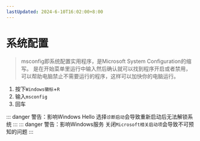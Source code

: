 ```yaml
---
lastUpdated: 2024-6-10T16:02:00+8:00
---
```


# 系统配置

> msconfig即系统配置实用程序，是Microsoft System Configuration的缩写。
> 是在开始菜单里运行中输入然后确认就可以找到程序开启或者禁用，
> 可以帮助电脑禁止不需要运行的程序，这样可以加快你的电脑运行。

1. 按下```Windows徽标```+```R```
2. 输入```msconfig```
3. 回车

::: danger 警告：影响Windows Hello
选择```诊断启动```会导致重新启动后无法解锁系统
:::
::: danger 警告：影响Windows服务
关闭```Microsoft相关启动项```会导致不可预知的问题
:::